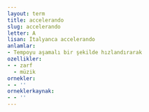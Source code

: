 ```yaml
---
layout: term
title: accelerando
slug: accelerando
letter: A
lisan: İtalyanca accelerando
anlamlar:
- Tempoyu aşamalı bir şekilde hızlandırarak
ozellikler:
- - zarf
  - müzik
ornekler:
- - ''
orneklerkaynak:
- - ''
---
```

